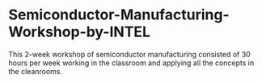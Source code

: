 # Semiconductor-Manufacturing-Workshop-by-INTEL
This 2-week workshop of semiconductor manufacturing consisted of 30 hours per week working in the classroom and applying all the concepts in the cleanrooms. 
